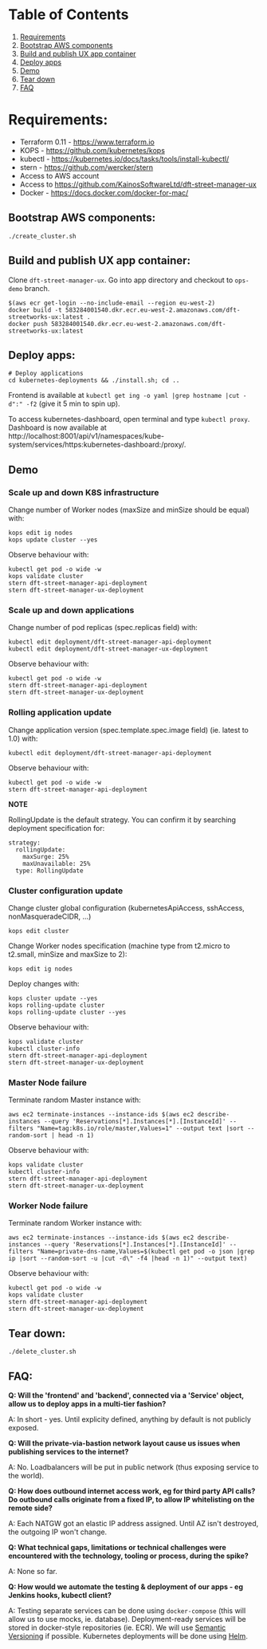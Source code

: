 # Table of Contents
1. [Requirements](#requirements)
2. [Bootstrap AWS components](#bootstrap-aws-components)
3. [Build and publish UX app container](#build-and-publish-ux-app-container)
4. [Deploy apps](#deploy-apps)
5. [Demo](#demo)
6. [Tear down](#tear-dpown)
7. [FAQ](#faq)

# Requirements:
- Terraform 0.11 - https://www.terraform.io
- KOPS - https://github.com/kubernetes/kops
- kubectl - https://kubernetes.io/docs/tasks/tools/install-kubectl/
- stern - https://github.com/wercker/stern
- Access to AWS account
- Access to https://github.com/KainosSoftwareLtd/dft-street-manager-ux
- Docker - https://docs.docker.com/docker-for-mac/

## Bootstrap AWS components:
```
./create_cluster.sh
```

## Build and publish UX app container:
Clone `dft-street-manager-ux`. Go into app directory and checkout to `ops-demo` branch.

```
$(aws ecr get-login --no-include-email --region eu-west-2)
docker build -t 583284001540.dkr.ecr.eu-west-2.amazonaws.com/dft-streetworks-ux:latest .
docker push 583284001540.dkr.ecr.eu-west-2.amazonaws.com/dft-streetworks-ux:latest
```

## Deploy apps:
```
# Deploy applications
cd kubernetes-deployments && ./install.sh; cd ..
```

Frontend is available at `kubectl get ing -o yaml |grep hostname |cut -d":" -f2` (give it 5 min to spin up).

To access kubernetes-dashboard, open terminal and type `kubectl proxy`. Dashboard is now available at http://localhost:8001/api/v1/namespaces/kube-system/services/https:kubernetes-dashboard:/proxy/.

## Demo

### Scale up and down K8S infrastructure
Change number of Worker nodes (maxSize and minSize should be equal) with:
```
kops edit ig nodes
kops update cluster --yes
```

Observe behaviour with:
```
kubectl get pod -o wide -w
kops validate cluster
stern dft-street-manager-api-deployment
stern dft-street-manager-ux-deployment
```

### Scale up and down applications
Change number of pod replicas (spec.replicas field) with:
```
kubectl edit deployment/dft-street-manager-api-deployment
kubectl edit deployment/dft-street-manager-ux-deployment
```

Observe behaviour with:
```
kubectl get pod -o wide -w
stern dft-street-manager-api-deployment
stern dft-street-manager-ux-deployment
```

### Rolling application update
Change application version (spec.template.spec.image field) (ie. latest to 1.0) with:
```
kubectl edit deployment/dft-street-manager-api-deployment
```

Observe behaviour with:
```
kubectl get pod -o wide -w
stern dft-street-manager-api-deployment
```

**NOTE**

RollingUpdate is the default strategy. You can confirm it by searching deployment specification for:
```
strategy:
  rollingUpdate:
    maxSurge: 25%
    maxUnavailable: 25%
  type: RollingUpdate
```

### Cluster configuration update

Change cluster global configuration (kubernetesApiAccess, sshAccess, nonMasqueradeCIDR, ...)
```
kops edit cluster
```

Change Worker nodes specification (machine type from t2.micro to t2.small, minSize and maxSize to 2):
```
kops edit ig nodes
```

Deploy changes with:
```
kops cluster update --yes
kops rolling-update cluster
kops rolling-update cluster --yes
```

Observe behaviour with:
```
kops validate cluster
kubectl cluster-info
stern dft-street-manager-api-deployment
stern dft-street-manager-ux-deployment
```

### Master Node failure
Terminate random Master instance with:
```
aws ec2 terminate-instances --instance-ids $(aws ec2 describe-instances --query 'Reservations[*].Instances[*].[InstanceId]' --filters "Name=tag:k8s.io/role/master,Values=1" --output text |sort --random-sort | head -n 1)
```

Observe behaviour with:
```
kops validate cluster
kubectl cluster-info
stern dft-street-manager-api-deployment
stern dft-street-manager-ux-deployment
```

### Worker Node failure
Terminate random Worker instance with:

```
aws ec2 terminate-instances --instance-ids $(aws ec2 describe-instances --query 'Reservations[*].Instances[*].[InstanceId]' --filters "Name=private-dns-name,Values=$(kubectl get pod -o json |grep ip |sort --random-sort -u |cut -d\" -f4 |head -n 1)" --output text)
```

Observe behaviour with:
```
kubectl get pod -o wide -w
kops validate cluster
stern dft-street-manager-api-deployment
stern dft-street-manager-ux-deployment
```

## Tear down:
```
./delete_cluster.sh
```

## FAQ:

**Q: Will the 'frontend' and 'backend', connected via a 'Service' object, allow us to deploy apps in a multi-tier fashion?**

A: In short - yes. Until explicity defined, anything by default is not publicly exposed.

**Q: Will the private-via-bastion network layout cause us issues when publishing services to the internet?**

A: No. Loadbalancers will be put in public network (thus exposing service to the world).

**Q: How does outbound internet access work, eg for third party API calls? Do outbound calls originate from a fixed IP, to allow IP whitelisting on the remote side?**

A: Each NATGW got an elastic IP address assigned. Until AZ isn't destroyed, the outgoing IP won't change.

**Q: What technical gaps, limitations or technical challenges were encountered with the technology, tooling or process, during the spike?**

A: None so far.

**Q: How would we automate the testing & deployment of our apps - eg Jenkins hooks, kubectl client?**

A: Testing separate services can be done using `docker-compose` (this will allow us to use mocks, ie. database). Deployment-ready services will be stored in docker-style repositories (ie. ECR). We will use [Semantic Versioning](https://semver.org) if possible. Kubernetes deployments will be done using [Helm](https://github.com/kubernetes/helm).
